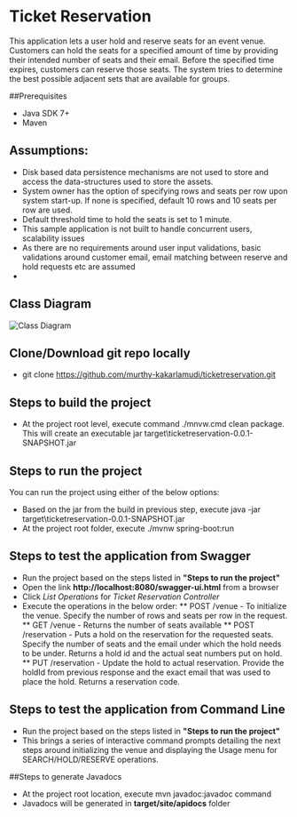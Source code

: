 # Ticket Reservation
This application lets a user hold and reserve seats for an event venue. Customers can hold the seats for a specified amount of time by providing their intended number of seats and their email. Before the specified time expires, customers can reserve those seats. The system tries to determine the best possible adjacent sets that are available for groups. 

##Prerequisites
* Java SDK 7+
* Maven

## Assumptions:
* Disk based data persistence mechanisms are not used to store and access the data-structures used to store the assets.
* System owner has the option of specifying rows and seats per row upon system start-up. If none is specified, default 10 rows and 10 seats per row are used.
* Default threshold time to hold the seats is set to 1 minute.
* This sample application is not built to handle concurrent users, scalability issues
* As there are no requirements around user input validations, basic validations around customer email, email matching between reserve and hold requests etc are assumed
* 


## Class Diagram
![Class Diagram](https://cloud.githubusercontent.com/assets/24487341/21111784/2cf67c46-c071-11e6-9857-13f2266482da.png)

## Clone/Download git repo locally
* git clone https://github.com/murthy-kakarlamudi/ticketreservation.git

## Steps to build the project
 * At the project root level, execute command ./mnvw.cmd clean package. This will create an executable jar 
target\ticketreservation-0.0.1-SNAPSHOT.jar

## Steps to run the project 
You can run the project using either of the below options:
* Based on the jar from the build in previous step, execute java -jar target\ticketreservation-0.0.1-SNAPSHOT.jar
* At the project root folder, execute ./mvnw spring-boot:run

## Steps to test the application from Swagger
* Run the project based on the steps listed in **"Steps to run the project"**
* Open the link **http://localhost:8080/swagger-ui.html** from a browser
* Click _List Operations_ for _Ticket Reservation Controller_
* Execute the operations in the below order:
** POST /venue - To initialize the venue. Specify the number of rows and seats per row in the request.
** GET /venue - Returns the number of seats available
** POST /reservation - Puts a hold on the reservation for the requested seats. Specify the number of seats and the email under which the hold needs to be under. Returns a hold id and the actual seat numbers put on hold.
** PUT /reservation - Update the hold to actual reservation. Provide the holdId from previous response and the exact email that was used to place the hold. Returns a reservation code.

## Steps to test the application from Command Line
* Run the project based on the steps listed in **"Steps to run the project"**
* This brings a series of interactive command prompts detailing the next steps around initializing the venue and displaying the Usage menu for SEARCH/HOLD/RESERVE operations.

##Steps to generate Javadocs
* At the project root location, execute mvn javadoc:javadoc command
* Javadocs will be generated in **target/site/apidocs** folder

